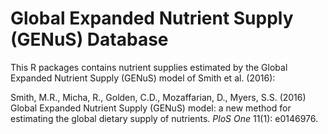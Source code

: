 # Global Expanded Nutrient Supply (GENuS) Database

This R packages contains nutrient supplies estimated by the Global Expanded Nutrient Supply (GENuS) model of Smith et al. (2016):

Smith, M.R., Micha, R., Golden, C.D., Mozaffarian, D., Myers, S.S. (2016) Global Expanded Nutrient Supply (GENuS) model: a new method for estimating the global dietary supply of nutrients. _PloS One_ 11(1): e0146976.
